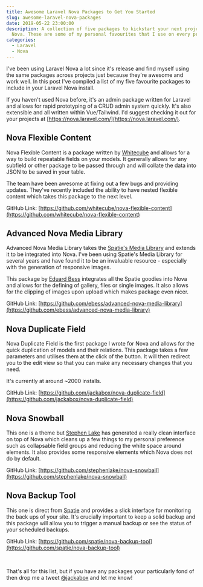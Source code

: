 ```yaml
---
title: Awesome Laravel Nova Packages to Get You Started
slug: awesome-laravel-nova-packages
date: 2019-05-22 23:00:00
description: A collection of five packages to kickstart your next project with Laravel
  Nova. These are some of my personal favourites that I use on every project.
categories:
  - Laravel
  - Nova
---
```


I've been using Laravel Nova a lot since it's release and find myself using the same packages across projects just because they're awesome and work well. In this post I've compiled a list of my five favourite packages to include in your Laravel Nova install.

If you haven't used Nova before, it's an admin package written for Laravel and allows for rapid prototyping of a CRUD admin system quickly. It's also extensible and all written within Vue/Tailwind. I'd suggest checking it out for your projects at [https://nova.laravel.com/](https://nova.laravel.com/).

## Nova Flexible Content

Nova Flexible Content is a package written by [Whitecube](https://github.com/whitecube) and allows for a way to build repeatable fields on your models. It generally allows for any subfield or other package to be passed through and will collate the data into JSON to be saved in your table.

The team have been awesome at fixing out a few bugs and providing updates. They've recently included the ability to have nested flexible content which takes this package to the next level.

GitHub Link: [https://github.com/whitecube/nova-flexible-content](https://github.com/whitecube/nova-flexible-content)

## Advanced Nova Media Library

Advanced Nova Media Library takes the [Spatie's Media Library](https://github.com/spatie/laravel-medialibrary) and extends it to be integrated into Nova. I've been using Spatie's Media Library for several years and have found it to be an invaluable resource - especially with the generation of responsive images.

This package by [Eduard Bess](https://github.com/ebess) integrates all the Spatie goodies into Nova and allows for the defining of gallery, files or single images. It also allows for the clipping of images upon upload which makes package even nicer.

GitHub Link: [https://github.com/ebess/advanced-nova-media-library](https://github.com/ebess/advanced-nova-media-library)

## Nova Duplicate Field

Nova Duplicate Field is the first package I wrote for Nova and allows for the quick duplication of models and their relations. This package takes a few parameters and utilises them at the click of the button. It will then redirect you to the edit view so that you can make any necessary changes that you need.

It's currently at around ~2000 installs.

GitHub Link: [https://github.com/jackabox/nova-duplicate-field](https://github.com/jackabox/nova-duplicate-field)

## Nova Snowball

This one is a theme but [Stephen Lake](https://github.com/stephenlake) has generated a really clean interface on top of Nova which cleans up a few things to my personal preference such as collapsable field groups and reducing the white space around elements. It also provides some responsive elements which Nova does not do by default.

GitHub Link: [https://github.com/stephenlake/nova-snowball](https://github.com/stephenlake/nova-snowball)

## Nova Backup Tool

This one is direct from [Spatie](https://github.com/spatie) and provides a slick interface for monitoring the back ups of your site. It's crucially important to keep a solid backup and this package will allow you to trigger a manual backup or see the status of your scheduled backups.

GitHub Link: [https://github.com/spatie/nova-backup-tool](https://github.com/spatie/nova-backup-tool)

<br>

That's all for this list, but if you have any packages your particularly fond of then drop me a tweet [@jackabox](https://twitter.com/jackabox) and let me know!
